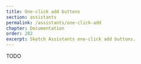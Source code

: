 ```yaml
---
title: One-click add buttons
section: assistants
permalink: /assistants/one-click-add
chapter: Documentation
order: 202
excerpt: Sketch Assistants one-click add buttons.
---
```


TODO
